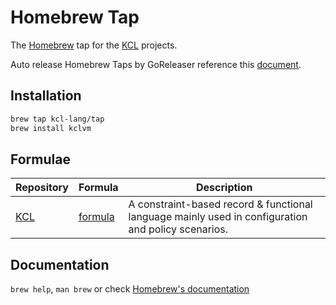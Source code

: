 # Homebrew Tap

The [Homebrew](https://brew.sh/index_zh-cn) tap for the [KCL](https://kcl-lang.io) projects.

Auto release Homebrew Taps by GoReleaser reference this [document](https://goreleaser.com/customization/homebrew/).

## Installation

```bash
brew tap kcl-lang/tap
brew install kclvm
```

## Formulae

| Repository | Formula | Description |
| ---------- | ------- | ----------- |
| [KCL](https://github.com/kcl-lang/kcl) | [formula](HomebrewFormula/kclvm.rb) | A constraint-based record & functional language mainly used in configuration and policy scenarios. |

## Documentation

`brew help`, `man brew` or check [Homebrew's documentation](https://docs.brew.sh/)
